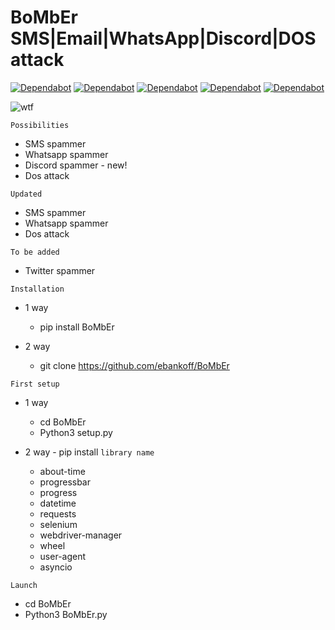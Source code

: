 # BoMbEr SMS|Email|WhatsApp|Discord|DOS attack 

[![Dependabot](https://badgen.net/badge/ebankoff/ebankoff/red?icon=github&label)](https://github.com/ebankoff) [![Dependabot](https://badgen.net/badge/cludeex/cludeex/red?icon=github&label)](https://github.com/cludeex) [![Dependabot](https://badgen.net/badge/ncorbuk/ncorbuk/red?icon=github&label)](https://github.com/ncorbuk) [![Dependabot](https://badgen.net/badge/Nikait/Nikait/red?icon=github&label)](https://github.com/Nikait) [![Dependabot](https://badgen.net/badge/telegram/telegram/yellow?icon=telegram&label)](https://t.me/cozyyrooom)

![wtf](https://i.ibb.co/ChbFCPS/Comp-1-00000.png "BoMbEr") 

`Possibilities`
* SMS spammer
* Whatsapp spammer
* Discord spammer - new!
* Dos attack

`Updated`
* SMS spammer
* Whatsapp spammer
* Dos attack

`To be added`
* Twitter spammer

`Installation`
- 1 way
  - pip install BoMbEr

- 2 way
  - git clone https://github.com/ebankoff/BoMbEr

`First setup`
- 1 way
  - cd BoMbEr
  - Python3 setup.py

- 2 way - pip install `library name`
  - about-time
  - progressbar
  - progress
  - datetime
  - requests
  - selenium
  - webdriver-manager
  - wheel
  - user-agent
  - asyncio


`Launch`
* cd BoMbEr
* Python3 BoMbEr.py
